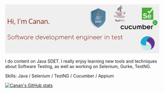 ![I am a Software Test Engineer](banner.png)

I do content on Java SDET. I really enjoy learning new tools and techniques about Software Testing, as well as working on Selenium, Gurke, TestNG.

Skills: Java / Selenium / TestNG / Cucumber / Appium

[![Canan's GitHub stats](https://github-readme-stats.vercel.app/api?username=canantu)](https://github.com/anuraghazra/github-readme-stats)
